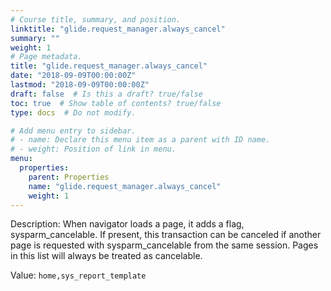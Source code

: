 ```yaml
---
# Course title, summary, and position.
linktitle: "glide.request_manager.always_cancel"
summary: ""
weight: 1
# Page metadata.
title: "glide.request_manager.always_cancel"
date: "2018-09-09T00:00:00Z"
lastmod: "2018-09-09T00:00:00Z"
draft: false  # Is this a draft? true/false
toc: true  # Show table of contents? true/false
type: docs  # Do not modify.

# Add menu entry to sidebar.
# - name: Declare this menu item as a parent with ID name.
# - weight: Position of link in menu.
menu:
  properties:
    parent: Properties
    name: "glide.request_manager.always_cancel"
    weight: 1
---
```


Description: When navigator loads a page, it adds a flag, sysparm_cancelable. If present, this transaction can be canceled if another page is requested with sysparm_cancelable from the same session. Pages in this list will always be treated as cancelable.


Value: `home,sys_report_template`